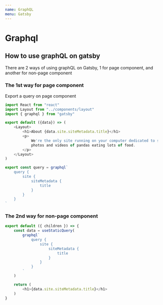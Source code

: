 ```yaml
---
name: GraphQL
menu: Gatsby
---
```


# Graphql

## How to use graphQL on gatsby

There are 2 ways of using graphQL on Gatsby, 1 for page component, and another for non-page component

### The 1st way for page component

Export a query on page component

```js
import React from "react"
import Layout from "../components/layout"
import { graphql } from "gatsby"

export default ({data}) => (
    <Layout>
        <h1>About {data.site.siteMetadata.title}</h1>
        <p>
            We're the only site running on your computer dedicated to showing the best
            photos and videos of pandas eating lots of food.
        </p>
    </Layout>
)

export const query = graphql`
    query {
        site {
            siteMetadata {
                title
            }
        }
    }
`

```

### The 2nd way for non-page component


```js
export default ({ children }) => {
    const data = useStaticQuery(
        graphql`
            query {
                site {
                    siteMetadata {
                        title
                    }
                }
            }
        `
    )

    return (
        <h1>{data.site.siteMetadata.title}</h1>
    )
}
```
